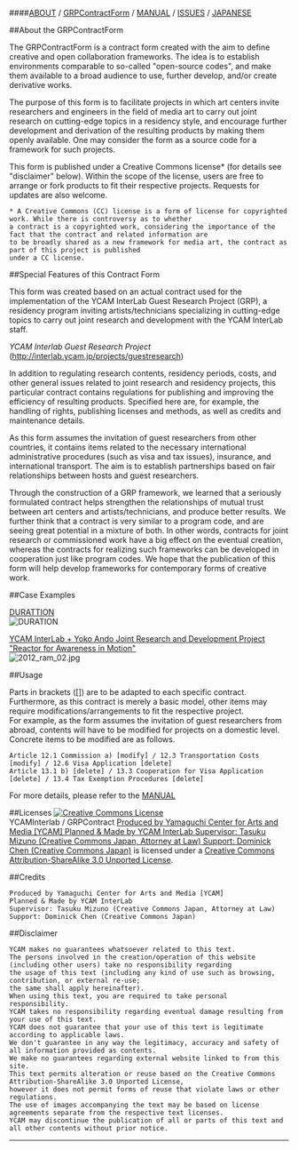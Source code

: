 ####[ABOUT](http://interlab.ycam.jp/en/projects/grp-contract-form) /  [GRPContractForm](https://github.com/YCAMInterlab/GRPContractForm/blob/master/GRPContractForm_English.md) /  [MANUAL](https://github.com/YCAMInterlab/GRPContractForm/wiki/MANUAL_English) /  [ISSUES](https://github.com/YCAMInterlab/GRPContractForm/issues) /  [JAPANESE](http://interlab.ycam.jp/projects/grp-contract-form)



##About the GRPContractForm 


The GRPContractForm is a contract form created with the aim to define creative and open collaboration frameworks. The idea is to establish environments comparable to so-called "open-source codes", and make them available to a broad audience to use, further develop, and/or create derivative works.  

The purpose of this form is to facilitate projects in which art centers invite researchers and engineers in the field of media art to carry out joint research on cutting-edge topics in a residency style, and encourage further development and derivation of the resulting products by making them openly available. One may consider the form as a source code for a framework for such projects.    

This form is published under a Creative Commons license* (for details see "disclaimer" below). Within the scope of the license, users are free to arrange or fork products to fit their respective projects. Requests for updates are also welcome.   


```
* A Creative Commons (CC) license is a form of license for copyrighted work. While there is controversy as to whether 
a contract is a copyrighted work, considering the importance of the fact that the contract and related information are 
to be broadly shared as a new framework for media art, the contract as part of this project is published 
under a CC license.    
```



##Special Features of this Contract Form  

This form was created based on an actual contract used for the implementation of the YCAM InterLab Guest Research Project (GRP), a residency program inviting artists/technicians specializing in cutting-edge topics to carry out joint research and development with the YCAM InterLab staff.  

*YCAM Interlab Guest Research Project* (http://interlab.ycam.jp/projects/guestresearch)

In addition to regulating research contents, residency periods, costs, and other general issues related to joint research and residency projects, this particular contract contains regulations for publishing and improving the efficiency of resulting products. Specified here are, for example, the handling of rights, publishing licenses and methods, as well as credits and maintenance details.    

As this form assumes the invitation of guest researchers from other countries, it contains items related to the necessary international administrative procedures (such as visa and tax issues), insurance, and international transport. The aim is to establish partnerships based on fair relationships between hosts and guest researchers.      

Through the construction of a GRP framework, we learned that a seriously formulated contract helps strengthen the relationships of mutual trust between art centers and artists/technicians, and produce better results. We further think that a contract is very similar to a program code, and are seeing great potential in a mixture of both. In other words, contracts for joint research or commissioned work have a big effect on the eventual creation, whereas the contracts for realizing such frameworks can be developed in cooperation just like program codes. We hope that the publication of this form will help develop frameworks for contemporary forms of creative work.    


##Case Examples

<!-- [Guest Research Project vol.2―ジェネレーティブ・メディアのためのコンポジション・ツール](http://interlab.ycam.jp/projects/guestresearch/vol2)  -->
[DURATTION](http://www.duration.cc)  
![DURATION](http://www.duration.cc/assets/images/DurationText.png "DURATION") 
  
  

[YCAM InterLab + Yoko Ando Joint Research and Development Project "Reactor for Awareness in Motion"](http://www.ycam.jp/en/performingarts/2013/02/ram-presentation.html)  
![2012_ram_02.jpg](http://www.ycam.jp/education/images/2012_ram_02.jpg)  
  
  


##Usage  

Parts in brackets ([]) are to be adapted to each specific contract. Furthermore, as this contract is merely a basic model, other items may require modifications/arrangements to fit the respective project.    
For example, as the form assumes the invitation of guest researchers from abroad, contents will have to be modified for projects on a domestic level. Concrete items to be modified are as follows.    



```
Article 12.1 Commission a) [modify] / 12.3 Transportation Costs [modify] / 12.6 Visa Application [delete]  
Article 13.1 b) [delete] / 13.3 Cooperation for Visa Application [delete] / 13.4 Tax Exemption Procedures [delete]  
```
For more details, please refer to the [MANUAL](https://github.com/YCAMInterlab/GRPContractForm/blob/master/MANUAL_English.md)    


##Licenses
<a rel="license" href="http://creativecommons.org/licenses/by-sa/3.0/deed.ja"><img alt="Creative Commons License" style="border-width:0" src="http://i.creativecommons.org/l/by-sa/3.0/88x31.png" /></a><br /><span xmlns:dct="http://purl.org/dc/terms/" href="http://purl.org/dc/dcmitype/Text" property="dct:title" rel="dct:type">YCAMInterlab / GRPContract</span>  <a xmlns:cc="http://creativecommons.org/ns#" href="http://interlab.ycam.jp/en/" property="cc:attributionName" rel="cc:attributionURL"> Produced by Yamaguchi Center for Arts and Media [YCAM] Planned & Made by YCAM InterLab Supervisor: Tasuku Mizuno (Creative Commons Japan, Attorney at Law) Support: Dominick Chen (Creative Commons Japan)</a> is licensed under a <a rel="license" href="http://creativecommons.org/licenses/by-sa/3.0/deed.ja">Creative Commons Attribution-ShareAlike 3.0 Unported License</a>.



##Credits  
```
Produced by Yamaguchi Center for Arts and Media [YCAM]
Planned & Made by YCAM InterLab
Supervisor: Tasuku Mizuno (Creative Commons Japan, Attorney at Law)
Support: Dominick Chen (Creative Commons Japan)
```



##Disclaimer
```
YCAM makes no guarantees whatsoever related to this text.
The persons involved in the creation/operation of this website (including other users) take no responsibility regarding 
the usage of this text (including any kind of use such as browsing, contribution, or external re-use; 
the same shall apply hereinafter).
When using this text, you are required to take personal responsibility. 
YCAM takes no responsibility regarding eventual damage resulting from your use of this text.
YCAM does not guarantee that your use of this text is legitimate according to applicable laws.
We don't guarantee in any way the legitimacy, accuracy and safety of all information provided as contents.
We make no guarantees regarding external website linked to from this site.
This text permits alteration or reuse based on the Creative Commons Attribution-ShareAlike 3.0 Unported License, 
however it does not permit forms of reuse that violate laws or other regulations.  
The use of images accompanying the text may be based on license agreements separate from the respective text licenses.  
YCAM may discontinue the publication of all or parts of this text and all other contents without prior notice.
```

---


  



